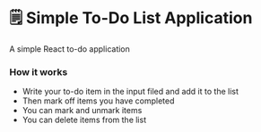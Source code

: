 # 🗒️ Simple To-Do List Application

A simple React to-do application

### How it works

 - Write your to-do item in the input filed and add it to the list
 - Then mark off items you have completed 
 - You can mark and unmark items
 - You can delete items from the list
